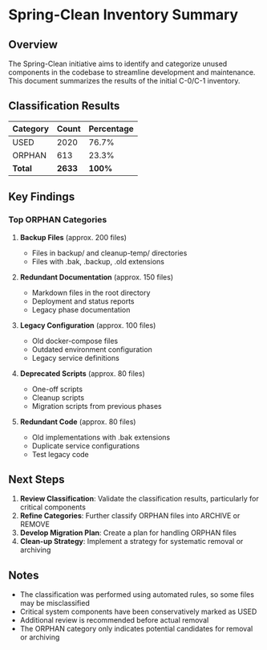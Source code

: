 # Spring-Clean Inventory Summary

## Overview

The Spring-Clean initiative aims to identify and categorize unused components in the codebase to streamline development and maintenance. This document summarizes the results of the initial C-0/C-1 inventory.

## Classification Results

| Category | Count | Percentage |
|----------|-------|------------|
| USED     | 2020  | 76.7%      |
| ORPHAN   | 613   | 23.3%      |
| **Total** | **2633** | **100%** |

## Key Findings

### Top ORPHAN Categories

1. **Backup Files** (approx. 200 files)
   - Files in backup/ and cleanup-temp/ directories
   - Files with .bak, .backup, .old extensions

2. **Redundant Documentation** (approx. 150 files)
   - Markdown files in the root directory
   - Deployment and status reports
   - Legacy phase documentation

3. **Legacy Configuration** (approx. 100 files)
   - Old docker-compose files
   - Outdated environment configuration
   - Legacy service definitions

4. **Deprecated Scripts** (approx. 80 files)
   - One-off scripts
   - Cleanup scripts
   - Migration scripts from previous phases

5. **Redundant Code** (approx. 80 files)
   - Old implementations with .bak extensions
   - Duplicate service configurations
   - Test legacy code

## Next Steps

1. **Review Classification**: Validate the classification results, particularly for critical components
2. **Refine Categories**: Further classify ORPHAN files into ARCHIVE or REMOVE
3. **Develop Migration Plan**: Create a plan for handling ORPHAN files
4. **Clean-up Strategy**: Implement a strategy for systematic removal or archiving

## Notes

- The classification was performed using automated rules, so some files may be misclassified
- Critical system components have been conservatively marked as USED
- Additional review is recommended before actual removal
- The ORPHAN category only indicates potential candidates for removal or archiving
